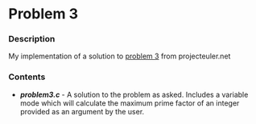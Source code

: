 # Problem 3

### Description
My implementation of a solution to [problem 3](https://projecteuler.net/problem=3) from projecteuler.net

### Contents
* ***problem3.c*** - A solution to the problem as asked. Includes a variable mode which will calculate the maximum prime factor of an integer provided as an argument by the user.